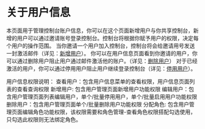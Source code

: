 # 关于用户信息
本页面用于管理控制台账户信息，你可以在这个页面新增用户与你共享控制台，新增的用户可以通过邀请账号登录控制台。控制台将根据你赋予用户的权限，决定每个用户的操作范围。
当你邀请一个用户加入控制台，控制台将会给邀请用号发送一封激活邮件（详见：[新增用户](management\users\createUser.md)）。
你可以在用户信息页面看到你邀请的用户，你可以通过删除用户阻止用户通过邮件激活他的账户。（详见：[删除用户](management\users\editUserStatus.md?anchor=删除用户)）
对于已经激活的用户，你可以通过停用用户阻止用户继续登录控制台（详见：[停用用户](management\users\editUserStatus.md?anchor=停用用户)）。



用户信息权限说明：
查看用户：包含用户信息菜单的查看权限，用户信息页面列表的查看查询权限
新增用户:  包含用户管理页面新增用户功能权限
编辑用户：包含用户管理页面列表编辑用户，单个/批量停用用户，单个/批量启用用户功能权限
删除用户：包含用户管理页面单个/批量删除用户功能权限
分配角色:  包含用户管理页面编辑角色功能权限，该权限需要和角色管理-查看角色权限搭配勾选使用，只勾选此权限则无法绑定角色。

